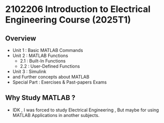 # 2102206 Introduction to Electrical Engineering Course (2025T1)
## Overview
- Unit 1 : Basic MATLAB Commands
- Unit 2 : MATLAB Functions
  - 2.1 : Built-In Functions
  - 2.2 : User-Defined Functions
- Unit 3 : Simulink
- and Further concepts about MATLAB
- Special Part : Exercises & Past-papers Exams

## Why Study MATLAB ?
- IDK , I was forced to study Electrical Engineering , But maybe for using MATLAB Applications in another subjects.
